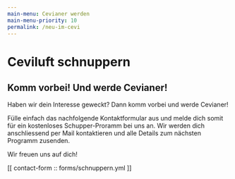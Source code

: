 ```yaml
---
main-menu: Cevianer werden
main-menu-priority: 10
permalink: /neu-im-cevi
---
```


# Ceviluft schnuppern

## Komm vorbei! Und werde Cevianer!

Haben wir dein Interesse geweckt? Dann komm vorbei und werde Cevianer!

Fülle einfach das nachfolgende Kontaktformular aus und melde dich somit für ein kostenloses Schupper-Proramm bei uns an.
Wir werden dich anschliessend per Mail kontaktieren und alle Details zum nächsten Programm zusenden.

Wir freuen uns auf dich!

[[ contact-form :: forms/schnuppern.yml ]]
